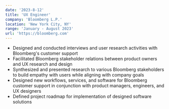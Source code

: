 ```yaml
---
date: '2023-8-12'
title: 'UX Engineer'
company: 'Bloomberg L.P.'
location: 'New York City, NY'
range: 'January - August 2023'
url: 'https://bloomberg.com'
---
```


- Designed and conducted interviews and user research activities with Bloomberg's customer support
- Facilitated Bloomberg stakeholder relations between product owners and UX research and design
- Synthesized and presented research to various Bloomberg stakeholders to build empathy with users while aligning with company goals
- Designed new workflows, services, and software for Bloomberg customer support in conjunction with product managers, engineers, and UX designers
- Defined project roadmap for implementation of designed software solutions
